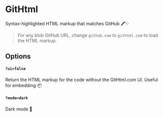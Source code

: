 # GitHtml

Syntax-highlighted HTML markup that matches GitHub 🖍✨

> For any blob GitHub URL, change `github.com` to `githtml.com` to load the HTML markup.

## Options

#### `?ui=false`

Return the HTML markup for the code without the GitHtml.com UI. Useful for embedding 📦

#### `?mode=dark`

Dark mode 🌚
